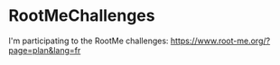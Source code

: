 # RootMeChallenges

I'm participating to the RootMe challenges: https://www.root-me.org/?page=plan&lang=fr
